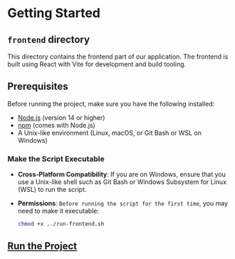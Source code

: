 # Getting Started

## `frontend` directory

This directory contains the frontend part of our application. The frontend is built using React with Vite for development and build tooling.

## Prerequisites

Before running the project, make sure you have the following installed:

- [Node.js](https://nodejs.org/) (version 14 or higher)
- [npm](https://www.npmjs.com/) (comes with Node.js)
- A Unix-like environment (Linux, macOS, or Git Bash or WSL on Windows)

### Make the Script Executable

- **Cross-Platform Compatibility**: If you are on Windows, ensure that you use a Unix-like shell such as Git Bash or Windows Subsystem for Linux (WSL) to run the script.
- **Permissions**: `Before running the script for the first time`, you may need to make it executable:

  ```bash
  chmod +x ../run-frontend.sh
  ```

## [Run the Project](./run-frontend.md)

